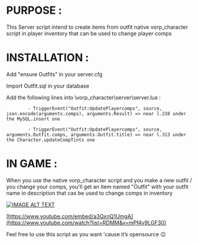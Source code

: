 # PURPOSE :

This Server script intend to create items from outfit native vorp_character script in player inventory that can be used to change player comps

# INSTALLATION : 

Add "ensure Outfits" in your server.cfg

Import Outfit.sql in your database

Add the following lines into \vorp_character\server\server.lua :

            - TriggerEvent("Outfit:UpdatePlayercomps", source, json.encode(arguments.comps), arguments.Result) => near l.238 under the MySQL.insert one

            - TriggerEvent("Outfit:UpdatePlayercomps", source, arguments.Outfit.comps, arguments.Outfit.title) => near l.313 under the Character.updateCompTints one

# IN GAME : 

When you use the native vorp_character script and you make a new outfit / you change your comps, you'll get an item named "Outfit" with your outfit name in description that cas be used to change comps in inventory

[![IMAGE ALT TEXT](http://img.youtube.com/vi/RDMM&v=mPf4v9LGF30/0.jpg)](http://www.youtube.com/watch?v=RDMM&v=mPf4v9LGF30 "Showcase")

[https://www.youtube.com/embed/a3QxnQ1UmgA](https://www.youtube.com/watch?list=RDMM&v=mPf4v9LGF30)

Feel free to use this script as you want 'cause it’s opensource :wink:
